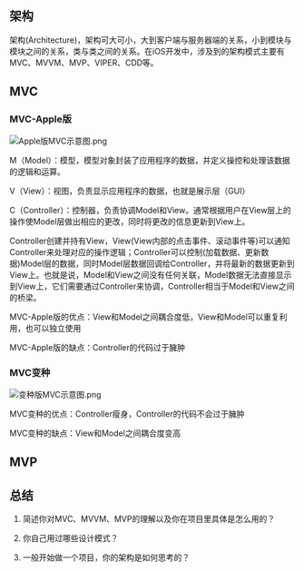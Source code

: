 
## 架构

架构(Architecture)，架构可大可小，大到客户端与服务器端的关系，小到模块与模块之间的关系，类与类之间的关系。在iOS开发中，涉及到的架构模式主要有MVC、MVVM、MVP、VIPER、CDD等。

## MVC

### MVC-Apple版

![Apple版MVC示意图.png](https://upload-images.jianshu.io/upload_images/4164292-5ff93fa8ef79656d.png?imageMogr2/auto-orient/strip%7CimageView2/2/w/1240)

M（Model）：模型，模型对象封装了应用程序的数据，并定义操控和处理该数据的逻辑和运算。

V（View）：视图，负责显示应用程序的数据，也就是展示层（GUI）

C（Controller）：控制器，负责协调Model和View。通常根据用户在View层上的操作使Model层做出相应的更改，同时将更改的信息更新到View上。

Controller创建并持有View，View(View内部的点击事件、滚动事件等)可以通知Controller来处理对应的操作逻辑；Controller可以控制(加载数据、更新数据)Model层的数据，同时Model层数据回调给Controller，并将最新的数据更新到View上。也就是说，Model和View之间没有任何关联，Model数据无法直接显示到View上，它们需要通过Controller来协调，Controller相当于Model和View之间的桥梁。

MVC-Apple版的优点：View和Model之间耦合度低，View和Model可以重复利用，也可以独立使用

MVC-Apple版的缺点：Controller的代码过于臃肿


### MVC变种

![变种版MVC示意图.png](https://upload-images.jianshu.io/upload_images/4164292-23569eb85f1ddab8.png?imageMogr2/auto-orient/strip%7CimageView2/2/w/1240)

MVC变种的优点：Controller瘦身，Controller的代码不会过于臃肿

MVC变种的缺点：View和Model之间耦合度变高


## MVP


## 总结

1. 简述你对MVC、MVVM、MVP的理解以及你在项目里具体是怎么用的？

2. 你自己用过哪些设计模式？

3. 一般开始做一个项目，你的架构是如何思考的？
